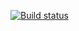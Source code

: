 [![Build status](https://ci.appveyor.com/api/projects/status/3yh6sa9532ikth2l/branch/main?svg=true)](https://ci.appveyor.com/project/AnastasiaGoryacheva88/authorization/branch/main)
